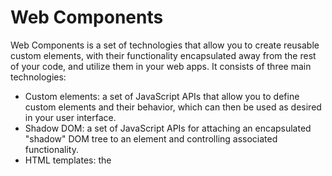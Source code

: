# Web Components

Web Components is a set of technologies that allow you to create reusable custom elements, with their functionality encapsulated away from the rest of your code, and utilize them in your web apps. It consists of three main technologies:

- Custom elements: a set of JavaScript APIs that allow you to define custom elements and their behavior, which can then be used as desired in your user interface.
- Shadow DOM: a set of JavaScript APIs for attaching an encapsulated "shadow" DOM tree to an element and controlling associated functionality.
- HTML templates: the <template> and <slot> elements enable you to write markup templates that are not displayed in the rendered page.

To implement a web component, you generally follow these steps:

1. Create a class that specifies your web component functionality, using the class syntax.
2. Register your new custom element using the CustomElementRegistry.define() method, passing it the element name to be defined, the class or function in which its functionality is specified, and optionally, what element it inherits from.
3. If required, attach a shadow DOM to the custom element using Element.attachShadow() method.
4. If required, define an HTML template using <template> and <slot>.
5. Use your custom element wherever you like on your page, just like you would any regular HTML element.

Custom elements can be either autonomous or customized built-in elements, which inherit from basic HTML elements.


# Getting started

👨‍💻 This is a code example that showcases the use of Web Components.
  
  It includes two custom elements:

1️⃣ `button-enhanced` is an autonomous custom element that creates a button with enhanced styling and a custom click event.

2️⃣ `paragraph-word-counter` is a customized built-in element that extends the p element and displays the word count of its text content.

The code also includes lifecycle methods for the button-enhanced custom element that are invoked when the element is connected, disconnected, adopted, or when its attributes change.

▶️ Open the `index.html` in your browser to see the custom components rendered and the relative console log.
